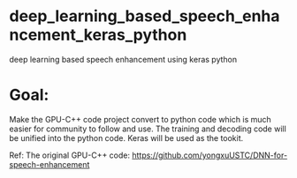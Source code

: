 # deep_learning_based_speech_enhancement_keras_python
deep learning based speech enhancement using keras python

# Goal:
Make the GPU-C++ code project convert to python code which is much easier for community to follow and use. The training and decoding code will be unified into the python code. Keras will be used as the tookit.

Ref:
The original GPU-C++ code: https://github.com/yongxuUSTC/DNN-for-speech-enhancement
